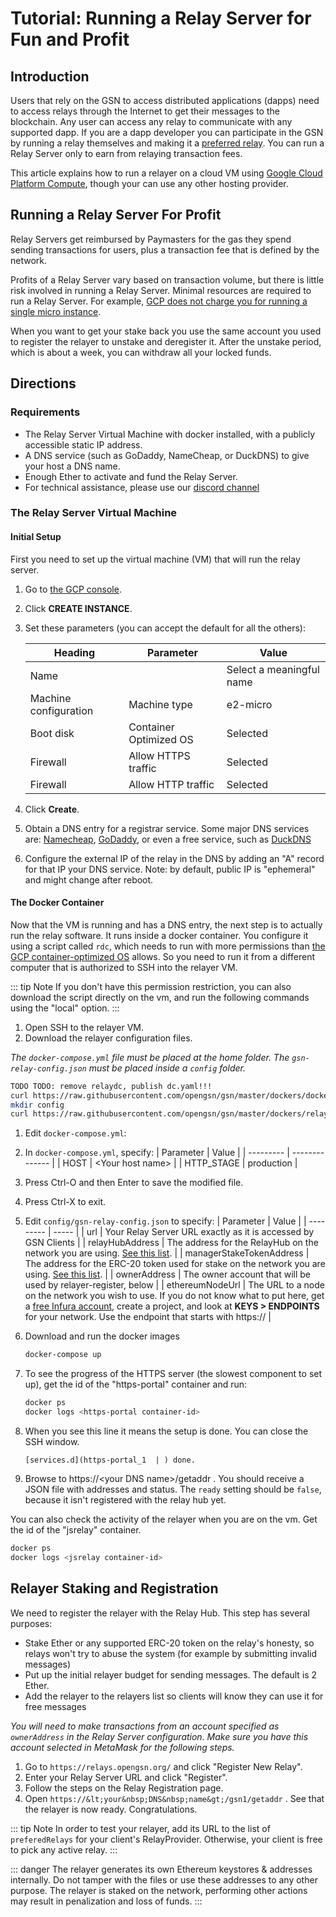 # Tutorial: Running a Relay Server for Fun and Profit

## Introduction

Users that rely on the GSN to access distributed applications (dapps) need to access relays through
the Internet to get their messages to the blockchain. Any user can access any relay to 
communicate with any supported dapp. If you are a dapp developer you can participate in the GSN by 
running a relay themselves and making it a [preferred relay](../faq/general.md#do_i_have_to_run_a_relayer).
You can run a Relay Server only to earn from relaying transaction fees.

This article explains how to run a relayer on a cloud VM using
[Google Cloud Platform Compute](https://cloud.google.com/compute),
though your can use any other hosting provider.

## Running a Relay Server For Profit

Relay Servers get reimbursed by Paymasters for the gas they spend sending transactions for 
users, plus a transaction fee that is defined by the network.

Profits of a Relay Server vary based on transaction volume, but there is little risk involved in running a Relay Server.
Minimal resources are required to run a Relay Server. For example, [GCP does not charge you for running a single micro
instance](https://cloud.google.com/free/docs/gcp-free-tier#free-tier-usage-limits).

When you want to get your stake back you use the same account you used to
register the relayer to unstake and deregister it. After the unstake period, which
is about a week, you can withdraw all your locked funds.

## Directions

### Requirements

* The Relay Server Virtual Machine with docker installed, with a publicly accessible static IP address.
* A DNS service (such as GoDaddy, NameCheap, or DuckDNS) to give your host a DNS name.
* Enough Ether to activate and fund the Relay Server.
* For technical assistance, please use our [discord channel](https://discord.gg/NXXTCbh58s)

### The Relay Server Virtual Machine

#### Initial Setup

First you need to set up the virtual machine (VM) that will run the relay server.

1. Go to [the GCP console](https://console.cloud.google.com/compute/instances).
1. Click **CREATE INSTANCE**.
1. Set these parameters (you can accept the default for all the others):

   | Heading | Parameter | Value |
   | ------- | --------- | ----- |
   | Name    |           |Select a meaningful name |
   | Machine configuration | Machine type | e2-micro |
   | Boot disk | Container Optimized OS | Selected |
   | Firewall | Allow HTTPS traffic | Selected |
   | Firewall | Allow HTTP traffic | Selected |

1. Click **Create**.
1. Obtain a DNS entry for a registrar service. Some major DNS services are: [Namecheap](http://www.namecheap.com), [GoDaddy](http://www.godaddy.com), or even a free service,
   such as [DuckDNS](https://www.duckdns.org)
1. Configure the external IP of the relay in the DNS by adding an "A" record for that IP your DNS service. Note: by default, public IP is "ephemeral" and might change after reboot.
   
#### The Docker Container

Now that the VM is running and has a DNS entry, the next step is to actually 
run the relay software. It runs inside a docker container. You configure it using 
a script called `rdc`, which needs to run with more permissions than
[the GCP container-optimized OS](https://cloud.google.com/container-optimized-os/docs/concepts/security) allows. 
So you need to run it from a different computer that is authorized to SSH 
into the relayer VM.

::: tip Note
If you don't have this permission restriction, you can also download the script directly on the vm, and run the following commands using the "local" option.
:::


1. Open SSH to the relayer VM.
1. Download the relayer configuration files.

_The `docker-compose.yml` file must be placed at the home folder. The `gsn-relay-config.json` must be placed inside a `config` folder._

   ```bash
   TODO TODO: remove relaydc, publish dc.yaml!!!
   curl https://raw.githubusercontent.com/opengsn/gsn/master/dockers/docker-compose.yml > docker-compose.yml
   mkdir config
   curl https://raw.githubusercontent.com/opengsn/gsn/master/dockers/relaydc/config-sample/gsn-relay-config.json > config/gsn-relay-config.json
   ```
1. Edit `docker-compose.yml`:

1. In `docker-compose.yml`, specify:
   | Parameter | Value          |
   | --------- | -------------- |
   | HOST      | &lt;Your host name> |
   | HTTP_STAGE | production |
1. Press Ctrl-O and then Enter to save the modified file.
1. Press Ctrl-X to exit.
1. Edit `config/gsn-relay-config.json` to specify:
   | Parameter | Value |
   | --------- | ----- |
   | url | Your Relay Server URL exactly as it is accessed by GSN Clients |
   | relayHubAddress | The address for the RelayHub on the network you are using. [See this list](/networks/addresses.md). |
   | managerStakeTokenAddress | The address for the ERC-20 token used for stake on the network you are using. [See this list](/networks.md). |
   | ownerAddress | The owner account that will be used by relayer-register, below |
   | ethereumNodeUrl | The URL to a node on the network you wish to use. If you do not know what to put here, get a [free Infura account](https://infura.io), create a project, and look at **KEYS > ENDPOINTS** for your network. Use the endpoint that starts with https:// |
1. Download and run the docker images 
   ```bash
   docker-compose up
   ```
1. To see the progress of the HTTPS server (the slowest component to set up), get the id of the "https-portal" container and run:
   ```bash
   docker ps
   docker logs <https-portal container-id>
   ```
1. When you see this line it means the setup is done. You can close the SSH window.
   ```
   [services.d](https-portal_1  | ) done.
   ```
1. Browse to https://&lt;your&nbsp;DNS&nbsp;name&gt;/getaddr . 
   You should receive a JSON file with addresses and status. 
   The `ready` setting should be `false`, because it isn't registered with 
   the relay hub yet.
  
You can also check the activity of the relayer when you are on the vm. Get the id of the "jsrelay" container.
```bash
docker ps
docker logs <jsrelay container-id>
```

## Relayer Staking and Registration

We need to register the relayer with the Relay Hub. This step has several purposes:

* Stake Ether or any supported ERC-20 token on the relay's honesty, so relays won't try to abuse the 
  system (for example by submitting invalid messages)
* Put up the initial relayer budget for sending messages. The default is 2 Ether.
* Add the relayer to the relayers list so clients will know they can 
  use it for free messages

_You will need to make transactions from an account specified as `ownerAddress` in the Relay Server configuration.
Make sure you have this account selected in MetaMask for the following steps._

1. Go to `https://relays.opengsn.org/` and click "Register New Relay".
1. Enter your Relay Server URL and click "Register".
1. Follow the steps on the Relay Registration page.
1. Open `https://&lt;your&nbsp;DNS&nbsp;name&gt;/gsn1/getaddr` . See that the relayer is now 
   ready. Congratulations.

::: tip Note
In order to test your relayer, add its URL to the list of `preferedRelays` for your client's RelayProvider.
Otherwise, your client is free to pick any active relay.
:::

::: danger
The relayer generates its own Ethereum keystores & addresses internally.
Do not tamper with the files or use these addresses to any other purpose.
The relayer is staked on the network, performing other actions may result in penalization and loss of funds.
:::
